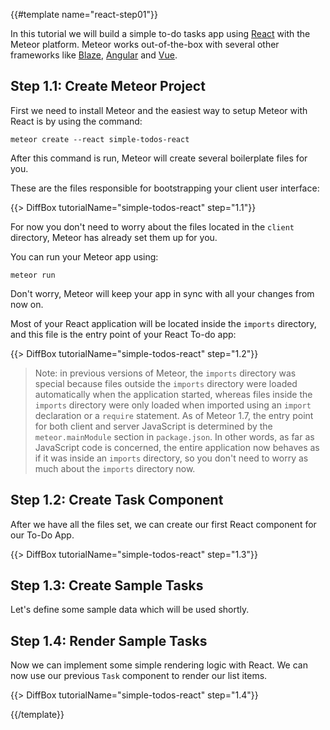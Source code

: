 {{#template name="react-step01"}}

In this tutorial we will build a simple to-do tasks app using [React](https://reactjs.org) with the Meteor platform. Meteor works out-of-the-box with several other frameworks like [Blaze](https://guide.meteor.com/blaze.html), [Angular](https://guide.meteor.com/angular.html) and [Vue](https://guide.meteor.com/vue.html). 

## Step 1.1: Create Meteor Project

First we need to install Meteor and the easiest way to setup Meteor with React is by using the command:

```shell script
meteor create --react simple-todos-react
```

After this command is run, Meteor will create several boilerplate files for you.

These are the files responsible for bootstrapping your client user interface:

{{> DiffBox tutorialName="simple-todos-react" step="1.1"}}

For now you don't need to worry about the files located in the `client` directory, Meteor has already set them up for you.

You can run your Meteor app using: 

```shell script
meteor run
```

Don't worry, Meteor will keep your app in sync with all your changes from now on.

Most of your React application will be located inside the `imports` directory, and this file is the entry point of your React To-do app:

{{> DiffBox tutorialName="simple-todos-react" step="1.2"}}

> Note: in previous versions of Meteor, the `imports` directory was special because files outside the `imports` directory were loaded automatically when the application started, whereas files inside the `imports` directory were only loaded when imported using an `import` declaration or a `require` statement. As of Meteor 1.7, the entry point for both client and server JavaScript is determined by the `meteor.mainModule` section in `package.json`. In other words, as far as JavaScript code is concerned, the entire application now behaves as if it was inside an `imports` directory, so you don't need to worry as much about the `imports` directory now.


## Step 1.2: Create Task Component

After we have all the files set, we can create our first React component for our To-Do App.

{{> DiffBox tutorialName="simple-todos-react" step="1.3"}}

## Step 1.3: Create Sample Tasks

Let's define some sample data which will be used shortly.


## Step 1.4: Render Sample Tasks

Now we can implement some simple rendering logic with React. We can now use our previous `Task` component to render our list items.

{{> DiffBox tutorialName="simple-todos-react" step="1.4"}}

{{/template}}